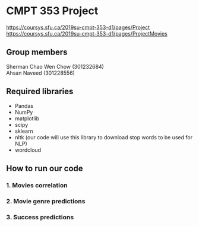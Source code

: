 # CMPT 353 Project

https://coursys.sfu.ca/2019su-cmpt-353-d1/pages/Project<br/>
https://coursys.sfu.ca/2019su-cmpt-353-d1/pages/ProjectMovies

## Group members

Sherman Chao Wen Chow (301232684)<br/>
Ahsan Naveed (301228556)<br/>

## Required libraries

- Pandas
- NumPy
- matplotlib
- scipy
- sklearn
- nltk (our code will use this library to download stop words to be used for NLP)
- wordcloud

## How to run our code

### 1. Movies correlation

### 2. Movie genre predictions

### 3. Success predictions
